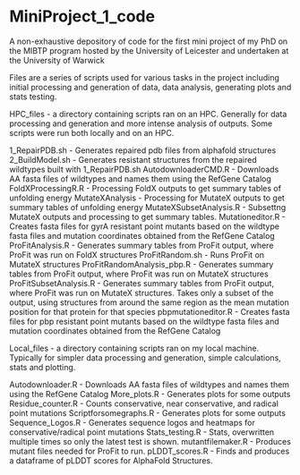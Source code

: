# MiniProject_1_code
A non-exhaustive depository of code for the first mini project of my PhD on the MIBTP program hosted by the University of Leicester and undertaken at the University of Warwick

Files are a series of scripts used for various tasks in the project including initial processing and generation of data, data analysis, generating plots and stats testing.

HPC_files - a directory containing scripts ran on an HPC. Generally for data processing and generation and more intense analysis of outputs. Some scripts were run both locally and on an HPC.

  1_RepairPDB.sh - Generates repaired pdb files from alphafold structures
  2_BuildModel.sh - Generates resistant structures from the repaired wildtypes built with   1_RepairPDB.sh
  AutodownloaderCMD.R - Downloads AA fasta files of wildtypes and names them using the RefGene Catalog
  FoldXProcessingR.R - Processing FoldX outputs to get summary tables of unfolding energy
  MutateXAnalysis - Processing for MutateX outputs to get summary tables of unfolding energy
  MutateXSubsetAnalysis.R - Subsettng MutateX outputs and processing to get summary tables.
  Mutationeditor.R - Creates fasta files for gyrA resistant point mutants based on the wildtype fasta files and mutation coordinates obtained from the RefGene Catalog
  ProFitAnalysis.R - Generates summary tables from ProFit output, where ProFit was run on FoldX structures
  ProFitRandom.sh - Runs ProFit on MutateX structures
  ProFitRandomAnalysis_pbp.R - Generates summary tables from ProFit output, where ProFit was run on MutateX structures
  ProFitSubsetAnalysis.R - Generates summary tables from ProFit output, where ProFit was run on MutateX structures. Takes only a subset of the output, using structures from around the same region as the mean mutation position for that protein for that species 
  pbpmutationeditor.R - Creates fasta files for pbp resistant point mutants based on the wildtype fasta files and mutation coordinates obtained from the RefGene Catalog



Local_files - a directory containing scripts ran on my local machine. Typically for simpler data processing and generation, simple calculations, stats and plotting.

  Autodownloader.R - Downloads AA fasta files of wildtypes and names them using the RefGene Catalog
  More_plots.R - Generates plots for some outputs
  Residue_counter.R - Counts conservative, near conservative, and radical point mutations
  Scriptforsomegraphs.R - Generates plots for some outputs
  Sequence_Logos.R - Generates sequence logos and heatmaps for conservative/radical point mutations
  Stats_testing.R - Stats, overwritten multiple times so only the latest test is shown.
  mutantfilemaker.R - Produces mutant files needed for ProFit to run.
  pLDDT_scores.R - Finds and produces a dataframe of pLDDT scores for AlphaFold Structures.
